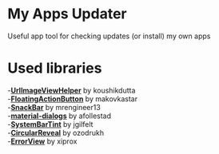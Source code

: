 My Apps Updater
===============

Useful app tool for checking updates (or install) my own apps

# Used libraries

-<b>[UrlImageViewHelper][1]</b> by koushikdutta<br/>
-<b>[FloatingActionButton][2]</b> by makovkastar<br/>
-<b>[SnackBar][3]</b> by mrengineer13<br/>
-<b>[material-dialogs][4]</b> by afollestad<br/>
-<b>[SystemBarTint][5]</b> by jgilfelt<br/>
-<b>[CircularReveal][6]</b> by ozodrukh<br/>
-<b>[ErrorView][7]</b> by xiprox<br/>



[1]:https://github.com/koush/UrlImageViewHelper
[2]:https://github.com/makovkastar/FloatingActionButton
[3]:https://github.com/MrEngineer13/SnackBar
[4]:https://github.com/afollestad/material-dialogs
[5]:https://github.com/jgilfelt/SystemBarTint
[6]:https://github.com/ozodrukh/CircularReveal
[7]:https://github.com/xiprox/ErrorView
